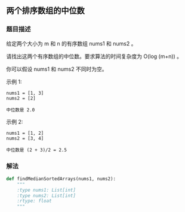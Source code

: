 ## 两个排序数组的中位数

### 题目描述

给定两个大小为 m 和 n 的有序数组 nums1 和 nums2 。

请找出这两个有序数组的中位数。要求算法的时间复杂度为 O(log (m+n)) 。

你可以假设 nums1 和 nums2 不同时为空。

示例 1:
```
nums1 = [1, 3]
nums2 = [2]

中位数是 2.0
```
示例 2:
```
nums1 = [1, 2]
nums2 = [3, 4]

中位数是 (2 + 3)/2 = 2.5
```

### 解法

```python
def findMedianSortedArrays(nums1, nums2):
    """
    :type nums1: List[int]
    :type nums2: List[int]
    :rtype: float
    """

```